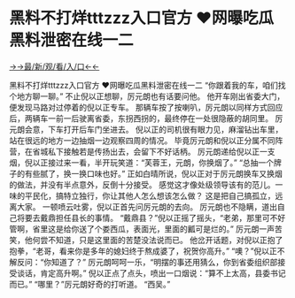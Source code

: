 # 黑料不打烊tttzzz入口官方 ❤网曝吃瓜黑料泄密在线一二

<a href="https://senfoop.com">→→最/新/观/看/入/口←←</a>



黑料不打烊tttzzz入口官方 ❤网曝吃瓜黑料泄密在线一二
“你跟着我的车，咱们找个地方聊一聊。”
不止倪以正想聊，厉元朗也有话要问他。
他开车刚出省委大门，便发现马路对过停着的倪以正专车。
那辆车按了按喇叭，厉元朗以同样方式回应后，两辆车一前一后驶离省委，东拐西拐的，最终停在一处很隐蔽的胡同里。
厉元朗会意，下车打开后车门坐进去。
倪以正的司机很有眼力见，麻溜钻出车里，站在很远的地方一边抽烟一边观察四周的情况。
毕竟厉元朗和倪以正分属不同阵营，在省城私下接触若是传扬出去，会留下不好话柄。
厉元朗递给倪以正一支烟，倪以正接过来一看，半开玩笑道：“芙蓉王，元朗，你换烟了。”
“总抽一个牌子的有些腻了，换一换口味也好。”
正如白晴所说，倪以正对于厉元朗换车又换烟的做法，并没有半点意外，反倒十分接受。
感觉这才像处级领导该有的范儿。一味的平民化，搞特立独行，你让其他人怎么想该怎么做？
这是把自己搞孤立，远离大家。
一顿喷云吐雾，倪以正首先问厉元朗的去向。
厉元朗也不隐瞒，道出自己将要去戴鼎担任县长的事情。
“戴鼎县？”倪以正摇了摇头，“老弟，那里可不好管啊，省里这是给你送了个娄西瓜，表面光，里面的瓤可是烂的。”
厉元朗一声苦笑，他何尝不知道，只是这里面的苦楚没法说而已。
他岔开话题，对倪以正抱了抱拳，“老哥，看来你是多年的媳妇终于熬成婆了，祝贺你高升。”
“噢？”倪以正不解反问：“你知道了？”
厉元朗呵呵一乐，“明摆的事还用猜么，你到省委组织部接受谈话，肯定高升啊。”
倪以正点了点头，喷出一口烟说：“算不上太高，县委书记而已。”
“哪里？”厉元朗好奇的打听道。
“西吴。”
